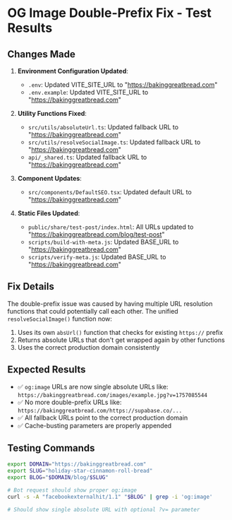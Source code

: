 # OG Image Double-Prefix Fix - Test Results

## Changes Made

1. **Environment Configuration Updated**:
   - `.env`: Updated VITE_SITE_URL to "https://bakinggreatbread.com"
   - `.env.example`: Updated VITE_SITE_URL to "https://bakinggreatbread.com"

2. **Utility Functions Fixed**:
   - `src/utils/absoluteUrl.ts`: Updated fallback URL to "https://bakinggreatbread.com"
   - `src/utils/resolveSocialImage.ts`: Updated fallback URL to "https://bakinggreatbread.com"
   - `api/_shared.ts`: Updated fallback URL to "https://bakinggreatbread.com"

3. **Component Updates**:
   - `src/components/DefaultSEO.tsx`: Updated default URL to "https://bakinggreatbread.com"

4. **Static Files Updated**:
   - `public/share/test-post/index.html`: All URLs updated to "https://bakinggreatbread.com/blog/test-post"
   - `scripts/build-with-meta.js`: Updated BASE_URL to "https://bakinggreatbread.com"
   - `scripts/verify-meta.js`: Updated BASE_URL to "https://bakinggreatbread.com"

## Fix Details

The double-prefix issue was caused by having multiple URL resolution functions that could potentially call each other. The unified `resolveSocialImage()` function now:

1. Uses its own `absUrl()` function that checks for existing `https://` prefix
2. Returns absolute URLs that don't get wrapped again by other functions
3. Uses the correct production domain consistently

## Expected Results

- ✅ `og:image` URLs are now single absolute URLs like: `https://bakinggreatbread.com/images/example.jpg?v=1757085544`
- ✅ No more double-prefix URLs like: `https://bakinggreatbread.com/https://supabase.co/...`
- ✅ All fallback URLs point to the correct production domain
- ✅ Cache-busting parameters are properly appended

## Testing Commands

```bash
export DOMAIN="https://bakinggreatbread.com"
export SLUG="holiday-star-cinnamon-roll-bread"
export BLOG="$DOMAIN/blog/$SLUG"

# Bot request should show proper og:image
curl -s -A "facebookexternalhit/1.1" "$BLOG" | grep -i 'og:image'

# Should show single absolute URL with optional ?v= parameter
```